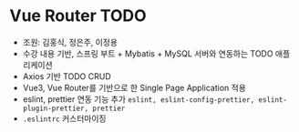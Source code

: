 # Vue Router TODO

- 조원: 김홍식, 정은주, 이정용
- 수강 내용 기반, 스프링 부트 + Mybatis + MySQL 서버와 연동하는 TODO 애플리케이션
- Axios 기반 TODO CRUD
- Vue3, Vue Router를 기반으로 한 Single Page Application 적용
- eslint, prettier 연동 기능 추가 `eslint, eslint-config-prettier, eslint-plugin-prettier, prettier`
- `.eslintrc` 커스터마이징
